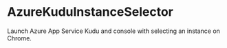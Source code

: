 # AzureKuduInstanceSelector
Launch Azure App Service Kudu and console with selecting an instance on Chrome.
